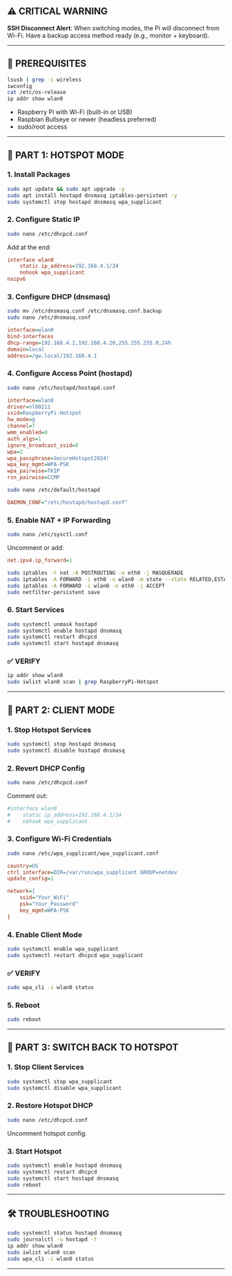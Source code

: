 ## ⚠️ CRITICAL WARNING

**SSH Disconnect Alert**: When switching modes, the Pi will disconnect from Wi-Fi. Have a backup access method ready (e.g., monitor + keyboard).

---

## 🔧 PREREQUISITES

```bash
lsusb | grep -i wireless
iwconfig
cat /etc/os-release
ip addr show wlan0
```

* Raspberry Pi with Wi-Fi (built-in or USB)
* Raspbian Bullseye or newer (headless preferred)
* sudo/root access

---

## 🚀 PART 1: HOTSPOT MODE

### 1. Install Packages

```bash
sudo apt update && sudo apt upgrade -y
sudo apt install hostapd dnsmasq iptables-persistent -y
sudo systemctl stop hostapd dnsmasq wpa_supplicant
```

### 2. Configure Static IP

```bash
sudo nano /etc/dhcpcd.conf
```

Add at the end:

```ini
interface wlan0
    static ip_address=192.168.4.1/24
    nohook wpa_supplicant
noipv6
```

### 3. Configure DHCP (dnsmasq)

```bash
sudo mv /etc/dnsmasq.conf /etc/dnsmasq.conf.backup
sudo nano /etc/dnsmasq.conf
```

```ini
interface=wlan0
bind-interfaces
dhcp-range=192.168.4.2,192.168.4.20,255.255.255.0,24h
domain=local
address=/gw.local/192.168.4.1
```

### 4. Configure Access Point (hostapd)

```bash
sudo nano /etc/hostapd/hostapd.conf
```

```ini
interface=wlan0
driver=nl80211
ssid=RaspberryPi-Hotspot
hw_mode=g
channel=7
wmm_enabled=0
auth_algs=1
ignore_broadcast_ssid=0
wpa=2
wpa_passphrase=SecureHotspot2024!
wpa_key_mgmt=WPA-PSK
wpa_pairwise=TKIP
rsn_pairwise=CCMP
```

```bash
sudo nano /etc/default/hostapd
```

```ini
DAEMON_CONF="/etc/hostapd/hostapd.conf"
```

### 5. Enable NAT + IP Forwarding

```bash
sudo nano /etc/sysctl.conf
```

Uncomment or add:

```ini
net.ipv4.ip_forward=1
```

```bash
sudo iptables -t nat -A POSTROUTING -o eth0 -j MASQUERADE
sudo iptables -A FORWARD -i eth0 -o wlan0 -m state --state RELATED,ESTABLISHED -j ACCEPT
sudo iptables -A FORWARD -i wlan0 -o eth0 -j ACCEPT
sudo netfilter-persistent save
```

### 6. Start Services

```bash
sudo systemctl unmask hostapd
sudo systemctl enable hostapd dnsmasq
sudo systemctl restart dhcpcd
sudo systemctl start hostapd dnsmasq
```

### ✅ VERIFY

```bash
ip addr show wlan0
sudo iwlist wlan0 scan | grep RaspberryPi-Hotspot
```

---

## 🔄 PART 2: CLIENT MODE

### 1. Stop Hotspot Services

```bash
sudo systemctl stop hostapd dnsmasq
sudo systemctl disable hostapd dnsmasq
```

### 2. Revert DHCP Config

```bash
sudo nano /etc/dhcpcd.conf
```

Comment out:

```ini
#interface wlan0
#    static ip_address=192.168.4.1/24
#    nohook wpa_supplicant
```

### 3. Configure Wi-Fi Credentials

```bash
sudo nano /etc/wpa_supplicant/wpa_supplicant.conf
```

```ini
country=US
ctrl_interface=DIR=/var/run/wpa_supplicant GROUP=netdev
update_config=1

network={
    ssid="Your_WiFi"
    psk="Your_Password"
    key_mgmt=WPA-PSK
}
```

### 4. Enable Client Mode

```bash
sudo systemctl enable wpa_supplicant
sudo systemctl restart dhcpcd wpa_supplicant
```

### ✅ VERIFY

```bash
sudo wpa_cli -i wlan0 status
```

### 5. Reboot

```bash
sudo reboot
```

---

## 🔁 PART 3: SWITCH BACK TO HOTSPOT

### 1. Stop Client Services

```bash
sudo systemctl stop wpa_supplicant
sudo systemctl disable wpa_supplicant
```

### 2. Restore Hotspot DHCP

```bash
sudo nano /etc/dhcpcd.conf
```

Uncomment hotspot config.

### 3. Start Hotspot

```bash
sudo systemctl enable hostapd dnsmasq
sudo systemctl restart dhcpcd
sudo systemctl start hostapd dnsmasq
sudo reboot
```

---

## 🛠️ TROUBLESHOOTING

```bash
sudo systemctl status hostapd dnsmasq
sudo journalctl -u hostapd -f
ip addr show wlan0
sudo iwlist wlan0 scan
sudo wpa_cli -i wlan0 status
```

---
